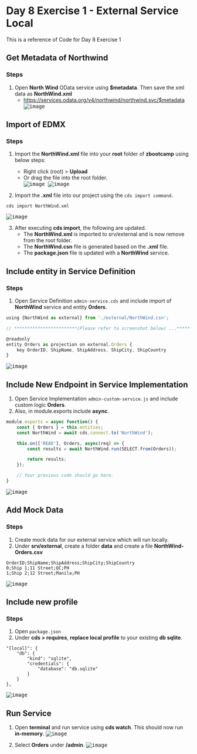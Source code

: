 # Day 8 Exercise 1 - External Service Local
This is a reference of Code for Day 8 Exercise 1

## Get Metadata of Northwind
### Steps
1. Open **North Wind** OData service using **$metadata**. Then save the xml data as **NorthWind.xml**
     - https://services.odata.org/v4/northwind/northwind.svc/$metadata
       <kbd> ![image](https://github.com/takaobaltazar/sap-capm-bookshop/assets/9301953/f5391250-058c-4f72-abb0-499d32d153a0) </kbd>

## Import of EDMX
### Steps
1. Import the **NorthWind.xml** file into your **root** folder of **zbootcamp** using below steps:
     - Right click (root) > **Upload**   
     - Or drag the file into the root folder.   
<kbd> ![image](https://github.com/takaobaltazar/sap-capm-bookshop/assets/9301953/e425d982-7fea-4399-8bcd-1090d01f5437) </kbd>
<kbd> ![image](https://github.com/takaobaltazar/sap-capm-bookshop/assets/9301953/ce36de42-8aaa-46a6-a457-aff18a069a01) </kbd>

3. Import the **.xml** file into our project using the `cds import command`.
```cds
cds import NorthWind.xml
```
<kbd> ![image](https://github.com/takaobaltazar/sap-capm-bookshop/assets/9301953/ba3dc2de-d6fb-40b4-8f2f-26412b6baea3) </kbd>

3. After executing **cds import**, the following are updated.
    - The **NorthWind.xml** is imported to srv/external and is now remove from the root folder.
    - The **NorthWind.csn** file is generated based on the **.xml** file.
    - The **package.json** file is updated with a **NorthWind** service.


## Include entity in Service Definition
### Steps
1. Open Service Definition `admin-service.cds` and include import of **NorthWind** service and entity **Orders**.
```js
using {NorthWind as external} from './external/NorthWind.csn';

// ************************(Please refer to screenshot below) ...*****************************

@readonly
entity Orders as projection on external.Orders {
    key OrderID, ShipName, ShipAddress, ShipCity, ShipCountry
}
```
<kbd> ![image](https://github.com/takaobaltazar/sap-capm-bookshop/assets/9301953/7629f146-8c83-48c8-9f13-5cb6f2d389d6) <kbd><br>   

## Include New Endpoint in Service Implementation
1. Open Service Implementation `admin-custom-service.js` and include custom logic **Orders**.
2. Also, in module.exports include **async**.
```js
module.exports = async function() {
    const { Orders } = this.entities;
    const NorthWind = await cds.connect.to('NorthWind');

    this.on(['READ'], Orders, async(req) => {
        const results = await NorthWind.run(SELECT.from(Orders));

        return results;
    });

    // Your previous code should go here.
}
```
<kbd> ![image](https://github.com/takaobaltazar/sap-capm-bookshop/assets/9301953/0cde34d1-cfbb-47e6-8d2e-0ad6f07fd008) </kbd>

## Add Mock Data
### Steps
1. Create mock data for our external service which will run locally.
2. Under **srv/external**, create a folder **data** and create a file **NorthWind-Orders.csv** 
```csv
OrderID;ShipName;ShipAddress;ShipCity;ShipCountry
0;Ship 1;11 Street;QC;PH
1;Ship 2;12 Street;Manila;PH
```
<kbd> ![image](https://github.com/takaobaltazar/sap-capm-bookshop/assets/9301953/7ccb591a-de82-4a00-b01d-a602e94edec5) </kbd>

## Include new profile
### Steps
1. Open `package.json`
2. Under **cds > requires**, **replace local profile** to your existing **db sqlite**.
```cds
"[local]": {
    "db": {
        "kind": "sqlite",
        "credentials": {
            "database": "db.sqlite"
        }
    }
},
```
<kbd> ![image](https://github.com/takaobaltazar/sap-capm-bookshop/assets/9301953/4dd3497b-6135-4255-8eeb-6fee927a7250) </kbd>

## Run Service
1. Open **terminal** and run service using **cds watch**. This should now run **in-memory**.
<kbd> ![image](https://github.com/takaobaltazar/sap-capm-bookshop/assets/9301953/3bf96865-2877-4ada-84ce-e5ef832a6c0d) </kbd>

2. Select **Orders** under **/admin**.
<kbd> ![image](https://github.com/takaobaltazar/sap-capm-bookshop/assets/9301953/7d50933a-d008-461c-ad2c-1c7747039eba) </kbd>




